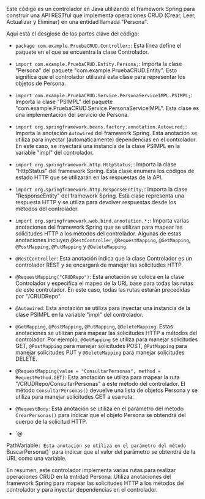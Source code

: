 Este código es un controlador en Java utilizando el framework Spring para construir una API RESTful que implementa operaciones CRUD (Crear, Leer, Actualizar y Eliminar) en una entidad llamada "Persona".

Aquí está el desglose de las partes clave del código:

- `package com.example.PruebaCRUD.Controller;`: Esta línea define el paquete en el que se encuentra la clase Controlador.

- `import com.example.PruebaCRUD.Entity.Persona;`: Importa la clase "Persona" del paquete "com.example.PruebaCRUD.Entity". Esto significa que el controlador utilizará esta clase para representar los objetos de Persona.

- `import com.example.PruebaCRUD.Service.PersonaServiceIMPL.PSIMPL;`: Importa la clase "PSIMPL" del paquete "com.example.PruebaCRUD.Service.PersonaServiceIMPL". Esta clase es una implementación del servicio de Persona.

- `import org.springframework.beans.factory.annotation.Autowired;`: Importa la anotación `Autowired` del framework Spring. Esta anotación se utiliza para inyectar (automáticamente) dependencias en el controlador. En este caso, se inyectará una instancia de la clase PSIMPL en la variable "impl" del controlador.

- `import org.springframework.http.HttpStatus;`: Importa la clase "HttpStatus" del framework Spring. Esta clase enumera los códigos de estado HTTP que se utilizarán en las respuestas de la API.

- `import org.springframework.http.ResponseEntity;`: Importa la clase "ResponseEntity" del framework Spring. Esta clase representa una respuesta HTTP y se utiliza para devolver respuestas desde los métodos del controlador.

- `import org.springframework.web.bind.annotation.*;`: Importa varias anotaciones del framework Spring que se utilizan para mapear las solicitudes HTTP a los métodos del controlador. Algunas de estas anotaciones incluyen `@RestController`, `@RequestMapping`, `@GetMapping`, `@PostMapping`, `@PutMapping` y `@DeleteMapping`.

- `@RestController`: Esta anotación indica que la clase Controlador es un controlador REST y se encargará de manejar las solicitudes HTTP.

- `@RequestMapping("CRUDRepo")`: Esta anotación se coloca en la clase Controlador y especifica el mapeo de la URL base para todas las rutas de este controlador. En este caso, todas las rutas estarán precedidas por "/CRUDRepo".

- `@Autowired`: Esta anotación se utiliza para inyectar una instancia de la clase PSIMPL en la variable "impl" del controlador.

- `@GetMapping`, `@PostMapping`, `@PutMapping`, `@DeleteMapping`: Estas anotaciones se utilizan para mapear las solicitudes HTTP a métodos del controlador. Por ejemplo, `@GetMapping` se utiliza para manejar solicitudes GET, `@PostMapping` para manejar solicitudes POST, `@PutMapping` para manejar solicitudes PUT y `@DeleteMapping` para manejar solicitudes DELETE.

- `@RequestMapping(value = "ConsultarPersonas", method = RequestMethod.GET)`: Esta anotación se utiliza para mapear la ruta "/CRUDRepo/ConsultarPersonas" a este método del controlador. El método `ConsultarPersonas()` devuelve una lista de objetos Persona y se utiliza para manejar solicitudes GET a esa ruta.

- `@RequestBody`: Esta anotación se utiliza en el parámetro del método `CrearPersonas()` para indicar que el objeto Persona se obtendrá del cuerpo de la solicitud HTTP.

- `@

PathVariable`: Esta anotación se utiliza en el parámetro del método `BuscarPersona()` para indicar que el valor del parámetro se obtendrá de la URL como una variable.

En resumen, este controlador implementa varias rutas para realizar operaciones CRUD en la entidad Persona. Utiliza anotaciones del framework Spring para mapear las solicitudes HTTP a los métodos del controlador y para inyectar dependencias en el controlador.